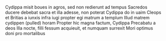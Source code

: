 Cydippa misit boues in agros, sed non redierunt ad tempus
Sacredos ducere debebat sacra et illa adesse, non poterat Cydippa do in uaim 
Cleops et Britias a iunxis infra iugi propter egi matrum a templum
Illud matrem cydippen  (pulled) horam
Propter hic magna factum, Cydippa Precabatu a deos
Illa nocte, filli fessum acquieuit, et numquam surrexit
Mori optimus doni pro mortalibus 

